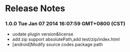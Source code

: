 <!--
#
# Copyright 2012-2013, Polyvi Inc. (http://polyvi.github.io/openxface)
# This program is distributed under the terms of the GNU General Public License.
# 
# This file is part of xFace.
# 
# xFace is free software: you can redistribute it and/or modify
# it under the terms of the GNU General Public License as published by
# the Free Software Foundation, either version 3 of the License, or
# (at your option) any later version.
# 
# xFace is distributed in the hope that it will be useful,
# but WITHOUT ANY WARRANTY; without even the implied warranty of
# MERCHANTABILITY or FITNESS FOR A PARTICULAR PURPOSE.  See the
# GNU General Public License for more details.
# 
# You should have received a copy of the GNU General Public License
# along with xFace.  If not, see <http://www.gnu.org/licenses/>.
#
-->

# Release Notes
### 1.0.0 Tue Jan 07 2014 16:07:59 GMT+0800 (CST)
 *  uodate plugin version&license
 *  add zip support absolutePath,add test/zip/index.html
 *  [android]Modify source codes package path